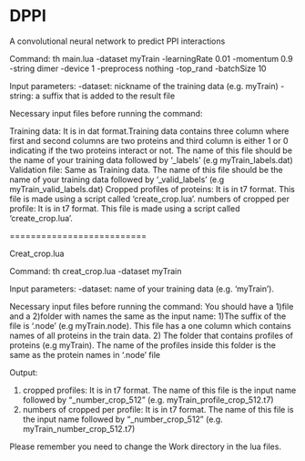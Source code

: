 # DPPI
A convolutional neural network to predict PPI interactions


Command:
th main.lua -dataset myTrain  -learningRate 0.01 -momentum 0.9  -string dimer  -device 1  -preprocess nothing -top_rand -batchSize 10

Input parameters: 
-dataset: nickname of the training data (e.g. myTrain)
-string: a suffix that is added to the result file

Necessary input files before running the command:

Training data: It is in dat format.Training data contains three column where first and second columns are two proteins and third column 
is either 1 or 0 indicating if the two proteins interact or not. The name of this file should be the name of your training data followed 
by ‘_labels’ (e.g myTrain_labels.dat)
Validation file: Same as Training data. The name of this file should be the name of your training data followed by ‘_valid_labels’ 
(e.g myTrain_valid_labels.dat)
Cropped profiles of proteins: It is in t7 format. This file is made using a script called ‘create_crop.lua’.
numbers of cropped per profile: It is in t7 format. This file is made using a script called ‘create_crop.lua’.

==========================

Creat_crop.lua

Command:
th creat_crop.lua -dataset myTrain  

Input parameters:
-dataset: name of your training data (e.g. ‘myTrain’).

Necessary input files before running the command:
You should have a 1)file and a 2)folder with names the same as the input name:
1)The suffix of the file is ‘.node’ (e.g myTrain.node). This file has a one column which contains names of all proteins in the train data. 
2) The folder that contains profiles of proteins (e.g myTrain). The name of the profiles inside this folder is the same as the protein names in ‘.node’ file 

Output:
1) cropped profiles: It is in t7 format. The name of this file is the input name followed by “_number_crop_512” (e.g. myTrain_profile_crop_512.t7)
2) numbers of cropped per profile: It is in t7 format. The name of this file is the input name followed by “_number_crop_512” (e.g. myTrain_number_crop_512.t7) 

Please remember you need to change the Work directory in the lua files.


